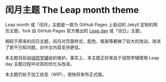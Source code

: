 # 闰月主题 The Leap month theme

Leap month 或「闰月」主题是一款为 GitHub Pages 上驱动的 Jekyll 定制的网页主题，fork 自 GitHub Pages 官方推出的 [Leap day](https://github.com/page-themes/leap-day) 或「闰日」主题。

相较于原来的闰日主题，闰月对页面样式、配色、框架等都做了较大的改动，改进了若干已知问题，对中文内容支持更佳。

本主题目前由[钱院学辅](https://github.com/qyxf)组织维护。事实上，本主题正好来自于钱院学辅使用 Leap day 主题过程中对其的优化与改进。

本主题仍处于加工状态（WIP），很快将发布正式版。
